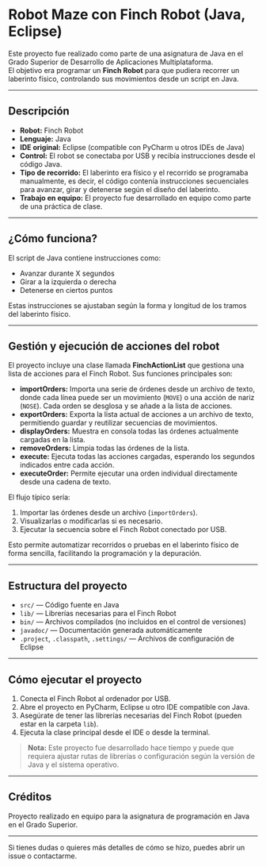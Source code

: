 # Robot Maze con Finch Robot (Java, Eclipse)

Este proyecto fue realizado como parte de una asignatura de Java en el Grado Superior de Desarrollo de Aplicaciones Multiplataforma.  
El objetivo era programar un **Finch Robot** para que pudiera recorrer un laberinto físico, controlando sus movimientos desde un script en Java.

---

## Descripción

- **Robot:** Finch Robot
- **Lenguaje:** Java
- **IDE original:** Eclipse (compatible con PyCharm u otros IDEs de Java)
- **Control:** El robot se conectaba por USB y recibía instrucciones desde el código Java.
- **Tipo de recorrido:** El laberinto era físico y el recorrido se programaba manualmente, es decir, el código contenía instrucciones secuenciales para avanzar, girar y detenerse según el diseño del laberinto.
- **Trabajo en equipo:** El proyecto fue desarrollado en equipo como parte de una práctica de clase.

---

## ¿Cómo funciona?

El script de Java contiene instrucciones como:
- Avanzar durante X segundos
- Girar a la izquierda o derecha
- Detenerse en ciertos puntos

Estas instrucciones se ajustaban según la forma y longitud de los tramos del laberinto físico.

---

## Gestión y ejecución de acciones del robot

El proyecto incluye una clase llamada **FinchActionList** que gestiona una lista de acciones para el Finch Robot. Sus funciones principales son:

- **importOrders:** Importa una serie de órdenes desde un archivo de texto, donde cada línea puede ser un movimiento (`MOVE`) o una acción de nariz (`NOSE`). Cada orden se desglosa y se añade a la lista de acciones.
- **exportOrders:** Exporta la lista actual de acciones a un archivo de texto, permitiendo guardar y reutilizar secuencias de movimientos.
- **displayOrders:** Muestra en consola todas las órdenes actualmente cargadas en la lista.
- **removeOrders:** Limpia todas las órdenes de la lista.
- **execute:** Ejecuta todas las acciones cargadas, esperando los segundos indicados entre cada acción.
- **executeOrder:** Permite ejecutar una orden individual directamente desde una cadena de texto.

El flujo típico sería:
1. Importar las órdenes desde un archivo (`importOrders`).
2. Visualizarlas o modificarlas si es necesario.
3. Ejecutar la secuencia sobre el Finch Robot conectado por USB.

Esto permite automatizar recorridos o pruebas en el laberinto físico de forma sencilla, facilitando la programación y la depuración.

---

## Estructura del proyecto

- `src/` — Código fuente en Java
- `lib/` — Librerías necesarias para el Finch Robot
- `bin/` — Archivos compilados (no incluidos en el control de versiones)
- `javadoc/` — Documentación generada automáticamente
- `.project`, `.classpath`, `.settings/` — Archivos de configuración de Eclipse

---

## Cómo ejecutar el proyecto

1. Conecta el Finch Robot al ordenador por USB.
2. Abre el proyecto en PyCharm, Eclipse u otro IDE compatible con Java.
3. Asegúrate de tener las librerías necesarias del Finch Robot (pueden estar en la carpeta `lib`).
4. Ejecuta la clase principal desde el IDE o desde la terminal.

> **Nota:** Este proyecto fue desarrollado hace tiempo y puede que requiera ajustar rutas de librerías o configuración según la versión de Java y el sistema operativo.

---

## Créditos

Proyecto realizado en equipo para la asignatura de programación en Java en el Grado Superior.

---

Si tienes dudas o quieres más detalles de cómo se hizo, puedes abrir un issue o contactarme.